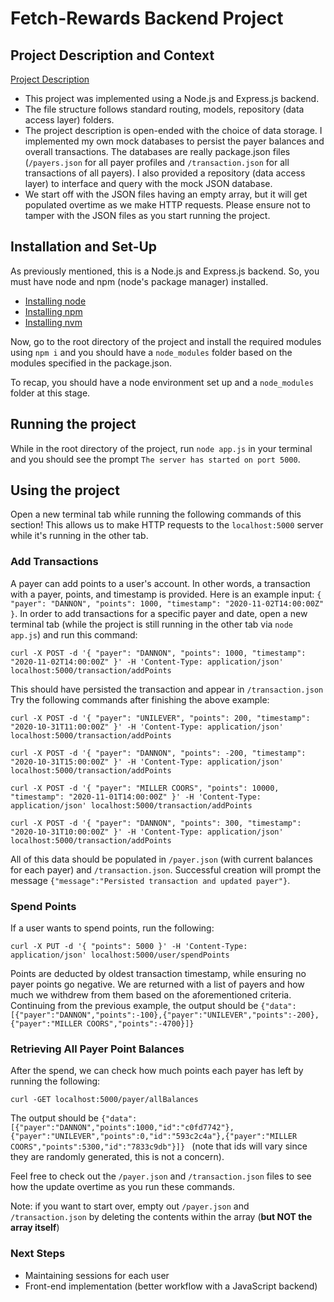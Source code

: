 # Fetch-Rewards Backend Project

## Project Description and Context
[Project Description](https://fetch-hiring.s3.us-east-1.amazonaws.com/points.pdf)
- This project was implemented using a Node.js and Express.js backend.
- The file structure follows standard routing, models, repository (data access layer) folders.
- The project description is open-ended with the choice of data storage. I implemented my own mock databases to persist the payer balances and overall transactions. The databases are really package.json files (`/payers.json` for all payer profiles and `/transaction.json` for all transactions of all payers). I also provided a repository (data access layer) to interface and query with the mock JSON database.
- We start off with the JSON files having an empty array, but it will get populated overtime as we make HTTP requests. Please ensure not to tamper with the JSON files as you start running the project.

## Installation and Set-Up
As previously mentioned, this is a Node.js and Express.js backend. So, you must have node and npm (node's package manager) installed.
- [Installing node](https://nodejs.org/en/)
- [Installing npm](https://docs.npmjs.com/downloading-and-installing-node-js-and-npm)
- [Installing nvm](https://github.com/nvm-sh/nvm)

Now, go to the root directory of the project and install the required modules using `npm i` and you should have a `node_modules` folder based on the modules specified in the package.json.

To recap, you should have a node environment set up and a `node_modules` folder at this stage.

## Running the project
While in the root directory of the project, run `node app.js` in your terminal and you should see the prompt `The server has started on port 5000`.

## Using the project
Open a new terminal tab while running the following commands of this section! This allows us to make HTTP requests to the `localhost:5000` server while it's running in the other tab.
### Add Transactions
A payer can add points to a user's account. In other words, a transaction with a payer, points, and timestamp is provided. Here is an example input: `{ "payer": "DANNON", "points": 1000, "timestamp": "2020-11-02T14:00:00Z" }`. In order to add transactions for a specific payer and date, open a new terminal tab (while the project is still running in the other tab via `node app.js`) and run this command:

```
curl -X POST -d '{ "payer": "DANNON", "points": 1000, "timestamp": "2020-11-02T14:00:00Z" }' -H 'Content-Type: application/json' localhost:5000/transaction/addPoints
```

This should have persisted the transaction and appear in `/transaction.json`
Try the following commands after finishing the above example:

```
curl -X POST -d '{ "payer": "UNILEVER", "points": 200, "timestamp": "2020-10-31T11:00:00Z" }' -H 'Content-Type: application/json' localhost:5000/transaction/addPoints
```

```
curl -X POST -d '{ "payer": "DANNON", "points": -200, "timestamp": "2020-10-31T15:00:00Z" }' -H 'Content-Type: application/json' localhost:5000/transaction/addPoints
```

```
curl -X POST -d '{ "payer": "MILLER COORS", "points": 10000, "timestamp": "2020-11-01T14:00:00Z" }' -H 'Content-Type: application/json' localhost:5000/transaction/addPoints
```

```
curl -X POST -d '{ "payer": "DANNON", "points": 300, "timestamp": "2020-10-31T10:00:00Z" }' -H 'Content-Type: application/json' localhost:5000/transaction/addPoints
```
All of this data should be populated in `/payer.json` (with current balances for each payer) and `/transaction.json`. Successful creation will prompt the message `{"message":"Persisted transaction and updated payer"}`.

### Spend Points
If a user wants to spend points, run the following:

```
curl -X PUT -d '{ "points": 5000 }' -H 'Content-Type: application/json' localhost:5000/user/spendPoints
```

Points are deducted by oldest transaction timestamp, while ensuring no payer points go negative. We are returned with a list of payers and how much we withdrew from them based on the aforementioned criteria. Continuing from the previous example, the output should be `{"data":[{"payer":"DANNON","points":-100},{"payer":"UNILEVER","points":-200},{"payer":"MILLER COORS","points":-4700}]}`

### Retrieving All Payer Point Balances
After the spend, we can check how much points each payer has left by running the following:

```
curl -GET localhost:5000/payer/allBalances
```

The output should be `{"data":[{"payer":"DANNON","points":1000,"id":"c0fd7742"},{"payer":"UNILEVER","points":0,"id":"593c2c4a"},{"payer":"MILLER COORS","points":5300,"id":"7833c9db"}]} ` (note that ids will vary since they are randomly generated, this is not a concern).

Feel free to check out the `/payer.json` and `/transaction.json` files to see how the update overtime as you run these commands.

Note: if you want to start over, empty out `/payer.json` and `/transaction.json` by deleting the contents within the array (**but NOT the array itself**)

### Next Steps
- Maintaining sessions for each user
- Front-end implementation (better workflow with a JavaScript backend)
